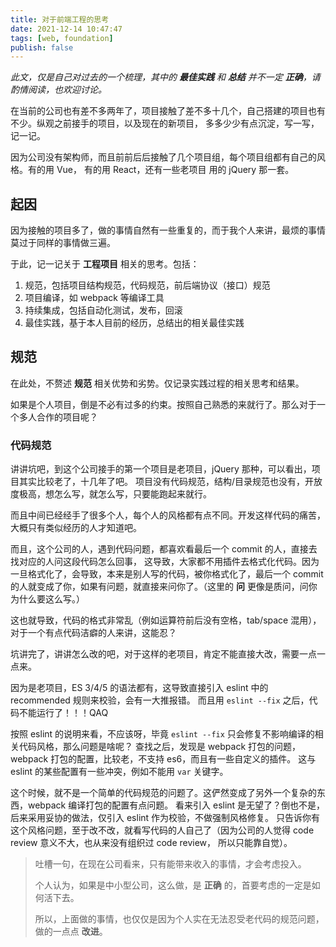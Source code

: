```yaml
---
title: 对于前端工程的思考
date: 2021-12-14 10:47:47
tags: [web, foundation]
publish: false
---
```


_此文，仅是自己对过去的一个梳理，其中的 **最佳实践** 和 **总结** 并不一定 **正确**，请酌情阅读，也欢迎讨论。_

在当前的公司也有差不多两年了，项目接触了差不多十几个，自己搭建的项目也有不少。纵观之前接手的项目，以及现在的新项目，
多多少少有点沉淀，写一写，记一记。

因为公司没有架构师，而且前前后后接触了几个项目组，每个项目组都有自己的风格。有的用 Vue， 有的用 React，还有一些老项目
用的 jQuery 那一套。

<!-- more -->

## 起因

因为接触的项目多了，做的事情自然有一些重复的，而于我个人来讲，最烦的事情莫过于同样的事情做三遍。

于此，记一记关于 **工程项目** 相关的思考。包括：

1. 规范，包括项目结构规范，代码规范，前后端协议（接口）规范
2. 项目编译，如 webpack 等编译工具
3. 持续集成，包括自动化测试，发布，回滚
4. 最佳实践，基于本人目前的经历，总结出的相关最佳实践

## 规范

在此处，不赘述 **规范** 相关优势和劣势。仅记录实践过程的相关思考和结果。

如果是个人项目，倒是不必有过多的约束。按照自己熟悉的来就行了。那么对于一个多人合作的项目呢？

### 代码规范

讲讲坑吧，到这个公司接手的第一个项目是老项目，jQuery 那种，可以看出，项目其实比较老了，十几年了吧。
项目没有代码规范，结构/目录规范也没有，开放度极高，想怎么写，就怎么写，只要能跑起来就行。

而且中间已经经手了很多个人，每个人的风格都有点不同。开发这样代码的痛苦，大概只有类似经历的人才知道吧。

而且，这个公司的人，遇到代码问题，都喜欢看最后一个 commit 的人，直接去找对应的人问这段代码怎么回事，
这导致，大家都不用插件去格式化代码。因为一旦格式化了，会导致，本来是别人写的代码，被你格式化了，最后一个
commit 的人就变成了你，如果有问题，就直接来问你了。（这里的 **问** 更像是质问，问你为什么要这么写。）

这也就导致，代码的格式非常乱（例如运算符前后没有空格，tab/space 混用），对于一个有点代码洁癖的人来讲，这能忍？

坑讲完了，讲讲怎么改的吧，对于这样的老项目，肯定不能直接大改，需要一点一点来。

因为是老项目，ES 3/4/5 的语法都有，这导致直接引入 eslint 中的 recommended 规则来校验，会有一大推报错。
而且用 `eslint --fix` 之后，代码不能运行了！！！QAQ

按照 eslint 的说明来看，不应该呀，毕竟 `eslint --fix` 只会修复不影响编译的相关代码风格，那么问题是啥呢？
查找之后，发现是 webpack 打包的问题，webpack 打包的配置，比较老，不支持 es6，而且有一些自定义的插件。
这与 eslint 的某些配置有一些冲突，例如不能用 `var` 关键字。

这个时候，就不是一个简单的代码规范的问题了。这俨然变成了另外一个复杂的东西，webpack 编译打包的配置有点问题。
看来引入 eslint 是无望了？倒也不是，后来采用妥协的做法，仅引入 eslint 作为校验，不做强制风格修复。
只告诉你有这个风格问题，至于改不改，就看写代码的人自己了（因为公司的人觉得 code review 意义不大，也从来没有组织过 code review，
所以只能靠自觉）。

> 吐槽一句，在现在公司看来，只有能带来收入的事情，才会考虑投入。
>
> 个人认为，如果是中小型公司，这么做，是 **正确** 的，首要考虑的一定是如何活下去。
>
> 所以，上面做的事情，也仅仅是因为个人实在无法忍受老代码的规范问题，做的一点点 **改进**。
